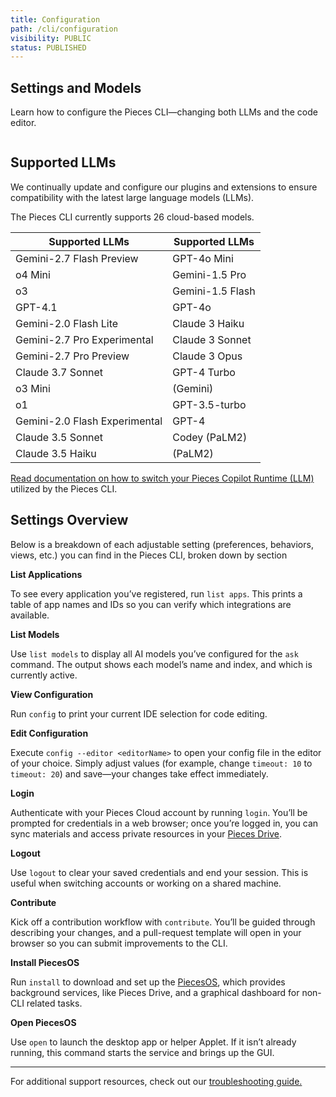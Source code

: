 ```yaml
---
title: Configuration
path: /cli/configuration
visibility: PUBLIC
status: PUBLISHED
---
```


## Settings and Models

Learn how to configure the Pieces CLI—changing both LLMs and the code editor.

<Image src="https://storage.googleapis.com/hashnode_product_documentation_assets/cli_assets/configuration/available_models.png" alt="" align="center" fullwidth="true" />

## Supported LLMs

We continually update and configure our plugins and extensions to ensure compatibility with the latest large language models (LLMs).

The Pieces CLI currently supports 26 cloud-based models.

| Supported LLMs                | Supported LLMs   |
| ----------------------------- | ---------------- |
| Gemini-2.7 Flash Preview      | GPT-4o Mini      |
| o4 Mini                       | Gemini-1.5 Pro   |
| o3                            | Gemini-1.5 Flash |
| GPT-4.1                       | GPT-4o           |
| Gemini-2.0 Flash Lite         | Claude 3 Haiku   |
| Gemini-2.7 Pro Experimental   | Claude 3 Sonnet  |
| Gemini-2.7 Pro Preview        | Claude 3 Opus    |
| Claude 3.7 Sonnet             | GPT-4 Turbo      |
| o3 Mini                       | (Gemini)         |
| o1                            | GPT-3.5-turbo    |
| Gemini-2.0 Flash Experimental | GPT-4            |
| Claude 3.5 Sonnet             | Codey (PaLM2)    |
| Claude 3.5 Haiku              | (PaLM2)          |

[Read documentation on how to switch your Pieces Copilot Runtime (LLM)](/products/cli/copilot/llms-settings) utilized by the Pieces CLI.

## Settings Overview

Below is a breakdown of each adjustable setting (preferences, behaviors, views, etc.) you can find in the Pieces CLI, broken down by section

**List Applications**

To see every application you’ve registered, run `list apps`. This prints a table of app names and IDs so you can verify which integrations are available.

**List Models**

Use `list models` to display all AI models you’ve configured for the `ask` command. The output shows each model’s name and index, and which is currently active.

**View Configuration**

Run `config` to print your current IDE selection for code editing.

**Edit Configuration**

Execute `config --editor <editorName>` to open your config file in the editor of your choice. Simply adjust values (for example, change `timeout: 10` to `timeout: 20`) and save—your changes take effect immediately.

**Login**

Authenticate with your Pieces Cloud account by running `login`. You’ll be prompted for credentials in a web browser; once you’re logged in, you can sync materials and access private resources in your [Pieces Drive](/products/cli/drive).

**Logout**

Use `logout` to clear your saved credentials and end your session. This is useful when switching accounts or working on a shared machine.

**Contribute**

Kick off a contribution workflow with `contribute`. You’ll be guided through describing your changes, and a pull-request template will open in your browser so you can submit improvements to the CLI.

**Install PiecesOS**

Run `install` to download and set up the [PiecesOS](/products/core-dependencies/pieces-os), which provides background services, like Pieces Drive, and a graphical dashboard for non-CLI related tasks.

**Open PiecesOS**

Use `open` to launch the desktop app or helper Applet. If it isn’t already running, this command starts the service and brings up the GUI.

***

For additional support resources, check out our [troubleshooting guide.](/products/cli/troubleshooting)
